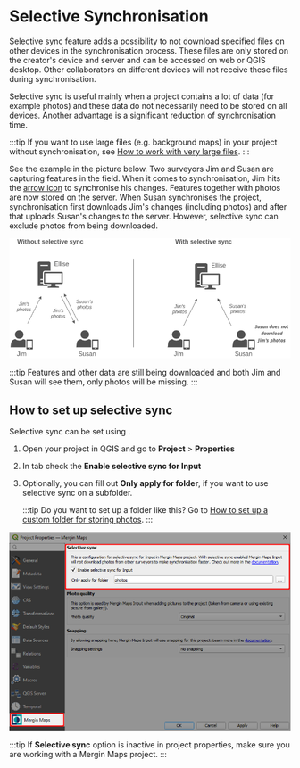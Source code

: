 # Selective Synchronisation

Selective sync feature adds a possibility to not download specified files on other devices in the synchronisation process. These files are only stored on the creator's device and server and can be accessed on <MainPlatformNameLink /> web or QGIS desktop. Other collaborators on different devices will not receive these files during synchronisation.

Selective sync is useful mainly when a project contains a lot of data (for example photos) and these data do not necessarily need to be stored on all devices. Another advantage is a significant reduction of synchronisation time.

:::tip
If you want to use large files (e.g. background maps) in your <MainPlatformName /> project without synchronisation, see [How to work with very large files](../../gis/settingup_background_map/#how-to-work-with-very-large-files-android).
:::

See the example in the picture below. Two surveyors Jim and Susan are capturing features in the field. When it comes to synchronisation, Jim hits the [arrow icon](../plugin-sync-project/) to synchronise his changes. Features together with photos are now stored on the server. When Susan synchronises the project, synchronisation first downloads Jim's changes (including photos) and after that uploads Susan's changes to the server. However, selective sync can exclude photos from being downloaded.

![Example](./selective-sync.png)

:::tip
Features and other data are still being downloaded and both Jim and Susan will see them, only photos will be missing.
:::

## How to set up selective sync

Selective sync can be set using <QGISPluginName />. 

1. Open your project in QGIS and go to **Project** > **Properties**
2. In **<MainPlatformName />** tab check the **Enable selective sync for Input**
3. Optionally, you can fill out **Only apply for folder**, if you want to use selective sync on a subfolder.
   
   :::tip
   Do you want to set up a folder like this? Go to [How to set up a custom folder for storing photos](../../layer/settingup_forms_photo/#how-to-set-up-a-custom-folder-for-storing-photos).
   :::
   
![selective sync plugin](./selective-sync-plugin.png)

:::tip
If **Selective sync** option is inactive in project properties, make sure you are working with a Mergin Maps project.
:::
